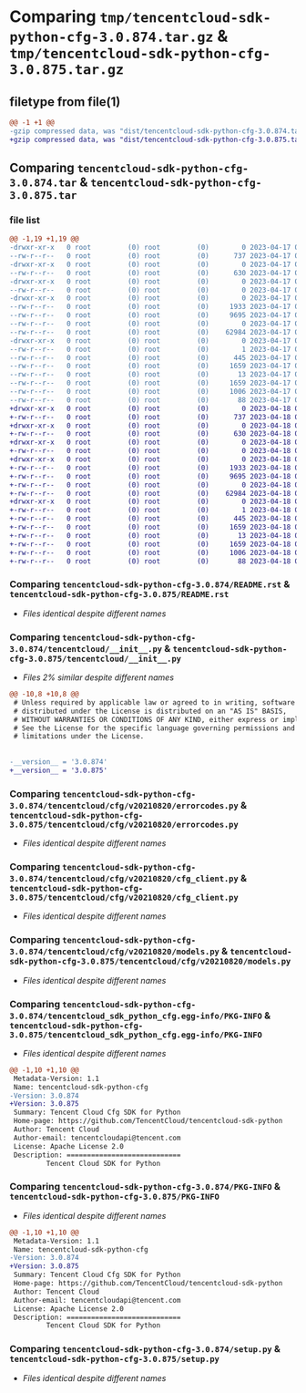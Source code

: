 # Comparing `tmp/tencentcloud-sdk-python-cfg-3.0.874.tar.gz` & `tmp/tencentcloud-sdk-python-cfg-3.0.875.tar.gz`

## filetype from file(1)

```diff
@@ -1 +1 @@
-gzip compressed data, was "dist/tencentcloud-sdk-python-cfg-3.0.874.tar", last modified: Mon Apr 17 00:23:57 2023, max compression
+gzip compressed data, was "dist/tencentcloud-sdk-python-cfg-3.0.875.tar", last modified: Tue Apr 18 00:27:21 2023, max compression
```

## Comparing `tencentcloud-sdk-python-cfg-3.0.874.tar` & `tencentcloud-sdk-python-cfg-3.0.875.tar`

### file list

```diff
@@ -1,19 +1,19 @@
-drwxr-xr-x   0 root         (0) root         (0)        0 2023-04-17 00:23:57.000000 tencentcloud-sdk-python-cfg-3.0.874/
--rw-r--r--   0 root         (0) root         (0)      737 2023-04-17 00:23:57.000000 tencentcloud-sdk-python-cfg-3.0.874/README.rst
-drwxr-xr-x   0 root         (0) root         (0)        0 2023-04-17 00:23:57.000000 tencentcloud-sdk-python-cfg-3.0.874/tencentcloud/
--rw-r--r--   0 root         (0) root         (0)      630 2023-04-17 00:23:57.000000 tencentcloud-sdk-python-cfg-3.0.874/tencentcloud/__init__.py
-drwxr-xr-x   0 root         (0) root         (0)        0 2023-04-17 00:23:57.000000 tencentcloud-sdk-python-cfg-3.0.874/tencentcloud/cfg/
--rw-r--r--   0 root         (0) root         (0)        0 2023-04-17 00:23:57.000000 tencentcloud-sdk-python-cfg-3.0.874/tencentcloud/cfg/__init__.py
-drwxr-xr-x   0 root         (0) root         (0)        0 2023-04-17 00:23:57.000000 tencentcloud-sdk-python-cfg-3.0.874/tencentcloud/cfg/v20210820/
--rw-r--r--   0 root         (0) root         (0)     1933 2023-04-17 00:23:57.000000 tencentcloud-sdk-python-cfg-3.0.874/tencentcloud/cfg/v20210820/errorcodes.py
--rw-r--r--   0 root         (0) root         (0)     9695 2023-04-17 00:23:57.000000 tencentcloud-sdk-python-cfg-3.0.874/tencentcloud/cfg/v20210820/cfg_client.py
--rw-r--r--   0 root         (0) root         (0)        0 2023-04-17 00:23:57.000000 tencentcloud-sdk-python-cfg-3.0.874/tencentcloud/cfg/v20210820/__init__.py
--rw-r--r--   0 root         (0) root         (0)    62984 2023-04-17 00:23:57.000000 tencentcloud-sdk-python-cfg-3.0.874/tencentcloud/cfg/v20210820/models.py
-drwxr-xr-x   0 root         (0) root         (0)        0 2023-04-17 00:23:57.000000 tencentcloud-sdk-python-cfg-3.0.874/tencentcloud_sdk_python_cfg.egg-info/
--rw-r--r--   0 root         (0) root         (0)        1 2023-04-17 00:23:57.000000 tencentcloud-sdk-python-cfg-3.0.874/tencentcloud_sdk_python_cfg.egg-info/dependency_links.txt
--rw-r--r--   0 root         (0) root         (0)      445 2023-04-17 00:23:57.000000 tencentcloud-sdk-python-cfg-3.0.874/tencentcloud_sdk_python_cfg.egg-info/SOURCES.txt
--rw-r--r--   0 root         (0) root         (0)     1659 2023-04-17 00:23:57.000000 tencentcloud-sdk-python-cfg-3.0.874/tencentcloud_sdk_python_cfg.egg-info/PKG-INFO
--rw-r--r--   0 root         (0) root         (0)       13 2023-04-17 00:23:57.000000 tencentcloud-sdk-python-cfg-3.0.874/tencentcloud_sdk_python_cfg.egg-info/top_level.txt
--rw-r--r--   0 root         (0) root         (0)     1659 2023-04-17 00:23:57.000000 tencentcloud-sdk-python-cfg-3.0.874/PKG-INFO
--rw-r--r--   0 root         (0) root         (0)     1006 2023-04-17 00:23:57.000000 tencentcloud-sdk-python-cfg-3.0.874/setup.py
--rw-r--r--   0 root         (0) root         (0)       88 2023-04-17 00:23:57.000000 tencentcloud-sdk-python-cfg-3.0.874/setup.cfg
+drwxr-xr-x   0 root         (0) root         (0)        0 2023-04-18 00:27:21.000000 tencentcloud-sdk-python-cfg-3.0.875/
+-rw-r--r--   0 root         (0) root         (0)      737 2023-04-18 00:27:21.000000 tencentcloud-sdk-python-cfg-3.0.875/README.rst
+drwxr-xr-x   0 root         (0) root         (0)        0 2023-04-18 00:27:21.000000 tencentcloud-sdk-python-cfg-3.0.875/tencentcloud/
+-rw-r--r--   0 root         (0) root         (0)      630 2023-04-18 00:27:21.000000 tencentcloud-sdk-python-cfg-3.0.875/tencentcloud/__init__.py
+drwxr-xr-x   0 root         (0) root         (0)        0 2023-04-18 00:27:21.000000 tencentcloud-sdk-python-cfg-3.0.875/tencentcloud/cfg/
+-rw-r--r--   0 root         (0) root         (0)        0 2023-04-18 00:27:21.000000 tencentcloud-sdk-python-cfg-3.0.875/tencentcloud/cfg/__init__.py
+drwxr-xr-x   0 root         (0) root         (0)        0 2023-04-18 00:27:21.000000 tencentcloud-sdk-python-cfg-3.0.875/tencentcloud/cfg/v20210820/
+-rw-r--r--   0 root         (0) root         (0)     1933 2023-04-18 00:27:21.000000 tencentcloud-sdk-python-cfg-3.0.875/tencentcloud/cfg/v20210820/errorcodes.py
+-rw-r--r--   0 root         (0) root         (0)     9695 2023-04-18 00:27:21.000000 tencentcloud-sdk-python-cfg-3.0.875/tencentcloud/cfg/v20210820/cfg_client.py
+-rw-r--r--   0 root         (0) root         (0)        0 2023-04-18 00:27:21.000000 tencentcloud-sdk-python-cfg-3.0.875/tencentcloud/cfg/v20210820/__init__.py
+-rw-r--r--   0 root         (0) root         (0)    62984 2023-04-18 00:27:21.000000 tencentcloud-sdk-python-cfg-3.0.875/tencentcloud/cfg/v20210820/models.py
+drwxr-xr-x   0 root         (0) root         (0)        0 2023-04-18 00:27:21.000000 tencentcloud-sdk-python-cfg-3.0.875/tencentcloud_sdk_python_cfg.egg-info/
+-rw-r--r--   0 root         (0) root         (0)        1 2023-04-18 00:27:21.000000 tencentcloud-sdk-python-cfg-3.0.875/tencentcloud_sdk_python_cfg.egg-info/dependency_links.txt
+-rw-r--r--   0 root         (0) root         (0)      445 2023-04-18 00:27:21.000000 tencentcloud-sdk-python-cfg-3.0.875/tencentcloud_sdk_python_cfg.egg-info/SOURCES.txt
+-rw-r--r--   0 root         (0) root         (0)     1659 2023-04-18 00:27:21.000000 tencentcloud-sdk-python-cfg-3.0.875/tencentcloud_sdk_python_cfg.egg-info/PKG-INFO
+-rw-r--r--   0 root         (0) root         (0)       13 2023-04-18 00:27:21.000000 tencentcloud-sdk-python-cfg-3.0.875/tencentcloud_sdk_python_cfg.egg-info/top_level.txt
+-rw-r--r--   0 root         (0) root         (0)     1659 2023-04-18 00:27:21.000000 tencentcloud-sdk-python-cfg-3.0.875/PKG-INFO
+-rw-r--r--   0 root         (0) root         (0)     1006 2023-04-18 00:27:21.000000 tencentcloud-sdk-python-cfg-3.0.875/setup.py
+-rw-r--r--   0 root         (0) root         (0)       88 2023-04-18 00:27:21.000000 tencentcloud-sdk-python-cfg-3.0.875/setup.cfg
```

### Comparing `tencentcloud-sdk-python-cfg-3.0.874/README.rst` & `tencentcloud-sdk-python-cfg-3.0.875/README.rst`

 * *Files identical despite different names*

### Comparing `tencentcloud-sdk-python-cfg-3.0.874/tencentcloud/__init__.py` & `tencentcloud-sdk-python-cfg-3.0.875/tencentcloud/__init__.py`

 * *Files 2% similar despite different names*

```diff
@@ -10,8 +10,8 @@
 # Unless required by applicable law or agreed to in writing, software
 # distributed under the License is distributed on an "AS IS" BASIS,
 # WITHOUT WARRANTIES OR CONDITIONS OF ANY KIND, either express or implied.
 # See the License for the specific language governing permissions and
 # limitations under the License.
 
 
-__version__ = '3.0.874'
+__version__ = '3.0.875'
```

### Comparing `tencentcloud-sdk-python-cfg-3.0.874/tencentcloud/cfg/v20210820/errorcodes.py` & `tencentcloud-sdk-python-cfg-3.0.875/tencentcloud/cfg/v20210820/errorcodes.py`

 * *Files identical despite different names*

### Comparing `tencentcloud-sdk-python-cfg-3.0.874/tencentcloud/cfg/v20210820/cfg_client.py` & `tencentcloud-sdk-python-cfg-3.0.875/tencentcloud/cfg/v20210820/cfg_client.py`

 * *Files identical despite different names*

### Comparing `tencentcloud-sdk-python-cfg-3.0.874/tencentcloud/cfg/v20210820/models.py` & `tencentcloud-sdk-python-cfg-3.0.875/tencentcloud/cfg/v20210820/models.py`

 * *Files identical despite different names*

### Comparing `tencentcloud-sdk-python-cfg-3.0.874/tencentcloud_sdk_python_cfg.egg-info/PKG-INFO` & `tencentcloud-sdk-python-cfg-3.0.875/tencentcloud_sdk_python_cfg.egg-info/PKG-INFO`

 * *Files identical despite different names*

```diff
@@ -1,10 +1,10 @@
 Metadata-Version: 1.1
 Name: tencentcloud-sdk-python-cfg
-Version: 3.0.874
+Version: 3.0.875
 Summary: Tencent Cloud Cfg SDK for Python
 Home-page: https://github.com/TencentCloud/tencentcloud-sdk-python
 Author: Tencent Cloud
 Author-email: tencentcloudapi@tencent.com
 License: Apache License 2.0
 Description: ============================
         Tencent Cloud SDK for Python
```

### Comparing `tencentcloud-sdk-python-cfg-3.0.874/PKG-INFO` & `tencentcloud-sdk-python-cfg-3.0.875/PKG-INFO`

 * *Files identical despite different names*

```diff
@@ -1,10 +1,10 @@
 Metadata-Version: 1.1
 Name: tencentcloud-sdk-python-cfg
-Version: 3.0.874
+Version: 3.0.875
 Summary: Tencent Cloud Cfg SDK for Python
 Home-page: https://github.com/TencentCloud/tencentcloud-sdk-python
 Author: Tencent Cloud
 Author-email: tencentcloudapi@tencent.com
 License: Apache License 2.0
 Description: ============================
         Tencent Cloud SDK for Python
```

### Comparing `tencentcloud-sdk-python-cfg-3.0.874/setup.py` & `tencentcloud-sdk-python-cfg-3.0.875/setup.py`

 * *Files identical despite different names*

